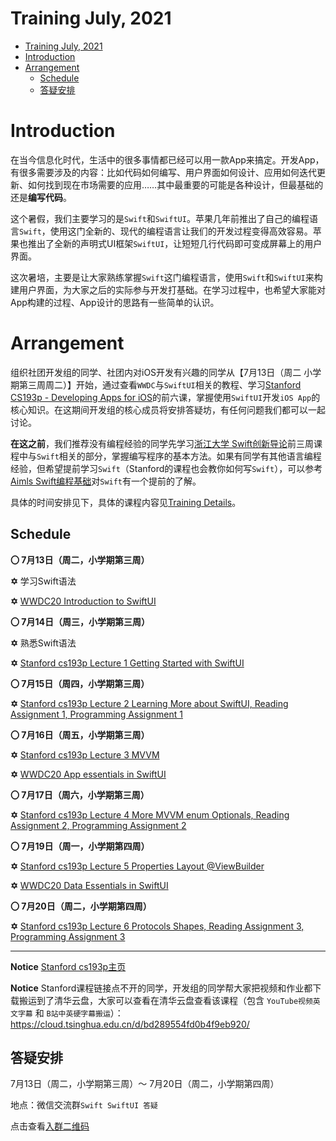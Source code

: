 # Training July, 2021

- [Training July, 2021](#training-july-2021)
- [Introduction](#introduction)
- [Arrangement](#arrangement)
  - [Schedule](#schedule)
  - [答疑安排](#答疑安排)

# Introduction

在当今信息化时代，生活中的很多事情都已经可以用一款App来搞定。开发App，有很多需要涉及的内容：比如代码如何编写、用户界面如何设计、应用如何迭代更新、如何找到现在市场需要的应用……其中最重要的可能是各种设计，但最基础的还是**编写代码**。

这个暑假，我们主要学习的是`Swift`和`SwiftUI`。苹果几年前推出了自己的编程语言`Swift`，使用这门全新的、现代的编程语言让我们的开发过程变得高效容易。苹果也推出了全新的声明式UI框架`SwiftUI`，让短短几行代码即可变成屏幕上的用户界面。

这次暑培，主要是让大家熟练掌握`Swift`这门编程语言，使用`Swift`和`SwiftUI`来构建用户界面，为大家之后的实际参与开发打基础。在学习过程中，也希望大家能对App构建的过程、App设计的思路有一些简单的认识。

# Arrangement

组织社团开发组的同学、社团内对iOS开发有兴趣的同学从【7月13日（周二 小学期第三周周二）】开始，通过查看`WWDC`与`SwiftUI`相关的教程、学习[Stanford CS193p - Developing Apps for iOS](https://cs193p.sites.stanford.edu)的前六课，掌握使用`SwiftUI`开发`iOS App`的核心知识。在这期间开发组的核心成员将安排答疑坊，有任何问题我们都可以一起讨论。

**在这之前**，我们推荐没有编程经验的同学先学习[浙江大学 Swift创新导论](https://www.icourse163.org/course/ZJU-1450024180)前三周课程中与`Swift`相关的部分，掌握编写程序的基本方法。如果有同学有其他语言编程经验，但希望提前学习`Swift`（Stanford的课程也会教你如何写`Swift`），可以参考[Aimls Swift编程基础](https://www.bilibili.com/video/BV144411C7Gg)对`Swift`有一个提前的了解。

具体的时间安排见下，具体的课程内容见[Training Details](https://thu-ios.github.io/tutorials/article/Training_2021_details.html)。

## Schedule

**〇 7月13日（周二，小学期第三周）**

**✡** 学习Swift语法

**✡** [WWDC20 Introduction to SwiftUI](https://developer.apple.com/wwdc20/10119)

**〇 7月14日（周三，小学期第三周）**

**✡** 熟悉Swift语法

**✡** [Stanford cs193p Lecture 1 Getting Started with SwiftUI](https://youtu.be/bqu6BquVi2M)

**〇 7月15日（周四，小学期第三周）**

**✡** [Stanford cs193p Lecture 2 Learning More about SwiftUI, Reading Assignment 1, Programming Assignment 1](https://youtu.be/3lahkdHEhW8)

**〇 7月16日（周五，小学期第三周）**

**✡** [Stanford cs193p Lecture 3 MVVM](https://youtu.be/--qKOhdgJAs)

**✡** [WWDC20 App essentials in SwiftUI](https://developer.apple.com/wwdc20/10037)

**〇 7月17日（周六，小学期第三周）**

**✡** [Stanford cs193p Lecture 4 More MVVM enum Optionals, Reading Assignment 2, Programming Assignment 2](https://youtu.be/oWZOFSYS5GE)

**〇 7月19日（周一，小学期第四周）**

**✡** [Stanford cs193p Lecture 5 Properties Layout @ViewBuilder](https://www.youtube.com/watch?v=ayQl_F_uMS4)

**✡** [WWDC20 Data Essentials in SwiftUI](https://developer.apple.com/wwdc20/10040)

**〇 7月20日（周二，小学期第四周）**

**✡** [Stanford cs193p Lecture 6 Protocols Shapes, Reading Assignment 3, Programming Assignment 3](https://www.youtube.com/watch?v=Og9gXZpbKWo)

- - -

**Notice** [Stanford cs193p主页](https://cs193p.sites.stanford.edu)

**Notice** Stanford课程链接点不开的同学，开发组的同学帮大家把视频和作业都下载搬运到了清华云盘，大家可以查看在清华云盘查看该课程（包含 `YouTube视频英文字幕` 和 `B站中英硬字幕搬运`）：<https://cloud.tsinghua.edu.cn/d/bd289554fd0b4f9eb920/>

## 答疑安排

7月13日（周二，小学期第三周）～ 7月20日（周二，小学期第四周）

地点：微信交流群`Swift SwiftUI 答疑`

点击查看[入群二维码](https://docs.qq.com/doc/DS2FEdU9Ma0pyUWZq)